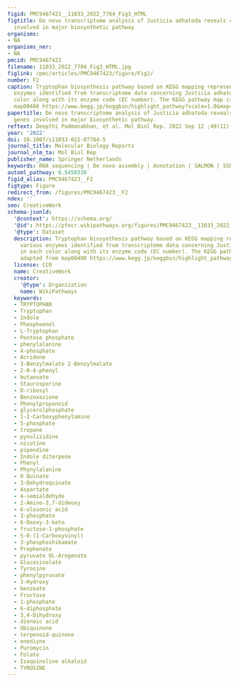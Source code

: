 ```yaml
---
figid: PMC9467423__11033_2022_7784_Fig3_HTML
figtitle: De novo transcriptome analysis of Justicia adhatoda reveals candidate genes
  involved in major biosynthetic pathway
organisms:
- NA
organisms_ner:
- NA
pmcid: PMC9467423
filename: 11033_2022_7784_Fig3_HTML.jpg
figlink: /pmc/articles/PMC9467423/figure/Fig2/
number: F2
caption: Tryptophan biosynthesis pathway based on KEGG mapping represents the various
  enzymes identified from transcriptome data concerning Justicia adhatoda in each
  color along with its enzyme code (EC number). The KEGG pathway map is adapted from
  map00400 https://www.kegg.jp/keggbin/highlight_pathway?scale=1.0&map=map00400&keyword=tryptophan
papertitle: De novo transcriptome analysis of Justicia adhatoda reveals candidate
  genes involved in major biosynthetic pathway.
reftext: Deepthi Padmanabhan, et al. Mol Biol Rep. 2022 Sep 12 ;49(11):10307-10314.
year: '2022'
doi: 10.1007/s11033-022-07784-5
journal_title: Molecular Biology Reports
journal_nlm_ta: Mol Biol Rep
publisher_name: Springer Netherlands
keywords: RNA sequencing | De novo assembly | Annotation | SALMON | SSR | qRT-PCR.
automl_pathway: 0.5450338
figid_alias: PMC9467423__F2
figtype: Figure
redirect_from: /figures/PMC9467423__F2
ndex: ''
seo: CreativeWork
schema-jsonld:
  '@context': https://schema.org/
  '@id': https://pfocr.wikipathways.org/figures/PMC9467423__11033_2022_7784_Fig3_HTML.html
  '@type': Dataset
  description: Tryptophan biosynthesis pathway based on KEGG mapping represents the
    various enzymes identified from transcriptome data concerning Justicia adhatoda
    in each color along with its enzyme code (EC number). The KEGG pathway map is
    adapted from map00400 https://www.kegg.jp/keggbin/highlight_pathway?scale=1.0&map=map00400&keyword=tryptophan
  license: CC0
  name: CreativeWork
  creator:
    '@type': Organization
    name: WikiPathways
  keywords:
  - TRYPTOPHAN
  - Tryptophan
  - Indole
  - Phosphoenol
  - L-Tryptophan
  - Pentose phosphate
  - phenylalanine
  - 4-phosphate
  - Acridone
  - 3-Benzylmalate 2-Benzylmalate
  - 2-0-4-phenyl
  - butanoate
  - Staurosporine
  - D-ribosyl
  - Benzoxazione
  - Phenylpropanoid
  - glycerolphosphate
  - 1-2-Carboxyphenylamino
  - 5-phosphate
  - tropane
  - pynolizidine
  - nicotine
  - pipendine
  - Indole diterpene
  - Phenyl
  - Phynylalanine
  - O Quinate
  - 3-Dehydroquinate
  - Aspartate
  - 4-semialdehyde
  - 2-Amino-3,7-dideoxy
  - 6-ulosonic acid
  - 3-phosphate
  - 6-Deoxy-3-keto
  - fructose-1-phosphate
  - 5-0-(1-Carboxyvinyl)
  - 3-phosphoshikamate
  - Prephenate
  - pyruvate OL-Arogenate
  - Glucosinolate
  - Tyrosine
  - phenylpyruvate
  - 3-Hydroxy
  - benzoate
  - Fructose
  - 1-phosphate
  - 6-diphosphate
  - 3,4-Dihydroxy
  - dienoic acid
  - Ubiquinone
  - terpenoid-quinone
  - enediyne
  - Puromycin
  - Folate
  - Isoquinoline alkaloid
  - TYROSINE
---
```

